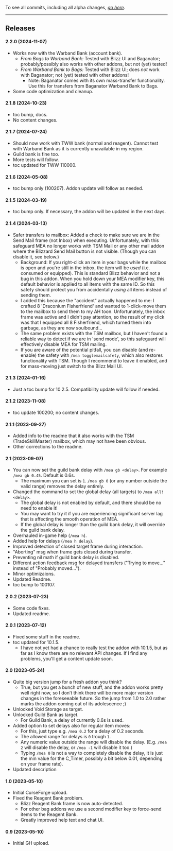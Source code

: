 To see all commits, including all alpha changes, [*go here*](https://github.com/tflo/PetWalker/commits/master/).

---

## Releases

#### 2.2.0 (2024-11-07)

- Works now with the Warband Bank (account bank).
    - *From Bags to Warband Bank:* Tested with Blizz UI and Baganator; probably/possibly also works with other addons, but not (yet) tested!
    - *From Warband Bank to Bags:* Tested with Blizz UI; does *not* work with Baganator; not (yet) tested with other addons!
        - Note: Baganator comes with its own mass-transfer functionality. Use this for transfers from Baganator Warband Bank to Bags.
- Some code optimization and cleanup.

#### 2.1.8 (2024-10-23)

- toc bump, docs.
- No content changes.

#### 2.1.7 (2024-07-24)

- Should now work with TWW bank (normal and reagent). Cannot test with Warband Bank as it is currently unavailable in my region.
- Guild bank is fine too.
- More tests will follow.
- toc updated for TWW 110000.

#### 2.1.6 (2024-05-08)

- toc bump only (100207). Addon update will follow as needed.

#### 2.1.5 (2024-03-19)

- toc bump only. If necessary, the addon will be updated in the next days.

#### 2.1.4 (2024-03-13)

- Safer transfers to mailbox: Added a check to make sure we are in the Send Mail frame (not Inbox) when executing. Unfortunately, with this safeguard MEA no longer works with TSM Mail or any other mail addon where the Blizzard Send Mail button is not visible. (Though you can disable it, see below.)
    - Background: If you right-click an item in your bags while the mailbox is open and you're still in the inbox, the item will be _used_ (i.e. consumed or equipped). This is standard Blizz behavior and not a bug in this addon. When you hold down your MEA modifier key, this default behavior is applied to all items with the same ID. So this safety should protect you from accidentally _using_ all items instead of sending them.
    - I added this because the "accident" actually happened to me: I crafted 8 'Draconium Fisherfriend' and wanted to 1-click-move them to the mailbox to send them to my AH toon. Unfortunately, the inbox frame was active and I didn't pay attention, so the result of my click was that I equipped all 8 Fisherfriend, which turned them into garbage, as they are now soulbound...
    - The same problem exists with the TSM mailbox, but I haven't found a reliable way to detect if we are in 'send mode', so this safeguard will effectively disable MEA for TSM mailing.
    - If you are aware of the potential pitfall, you can disable (and re-enable) the safety with `/mea togglemailsafety`, which also restores functionality with TSM. Though I recommend to leave it enabled, and for mass-moving just switch to the Blizz Mail UI.

#### 2.1.3 (2024-01-16)

- Just a toc bump for 10.2.5. Compatibility update will follow if needed.

#### 2.1.2 (2023-11-08)

- toc update 100200; no content changes.

#### 2.1.1 (2023-09-27)

- Added info to the readme that it also works with the TSM (TradeSkillMaster) mailbox, which may not have been obvious.
- Other corrections to the readme.

#### 2.1 (2023-09-07)

- You can now set the guild bank delay with `/mea gb <delay>`. For example `/mea gb 0.45`. Default is 0.6s.
  - The maximum you can set is `1`. `/mea gb 0` (or any number outside the valid range) removes the delay entirely.
- Changed the command to set the global delay (all targets) to `/mea all! <delay>`.
  - The global delay is not enabled by default, and there should be no need to enable it!
  - You may want to try it if you are experiencing significant server lag that is affecting the smooth operation of MEA.
  - If the global delay is longer than the guild bank delay, it will override the guild bank delay.
- Overhauled in-game help (`/mea h`).
- Added help for delays (`/mea h delay`).
- Improved detection of closed target frame during interaction.
- "Aborting" msg when frame gets closed during transfer.
- Preventing nil math if guild bank delay is disabled.
- Different action feedback msg for delayed transfers ("Trying to move…" instead of "Probably moved…").
- Minor optimizaions.
- Updated Readme.
- toc bump to 100107.

#### 2.0.2 (2023-07-23)

- Some code fixes.
- Updated readme.

#### 2.0.1 (2023-07-12)

- Fixed some stuff in the readme.
- toc updated for 10.1.5.
  - I have not yet had a chance to really test the addon with 10.1.5, but as far as I know there are no relevant API changes. If I find any problems, you'll get a content update soon.

#### 2.0 (2023-05-24)

- Quite big version jump for a fresh addon you think?
  - True, but you get a bunch of new stuff, and the addon works pretty well right now, so I don’t think there will be more major version changes in the foreseeable future. So the jump from 1.0 to 2.0 rather marks the addon coming out of its adolescence ;)
- Unlocked Void Storage as target.
- Unlocked Guild Bank as target.
  - For Guild Bank, a delay of currently 0.6s is used.
- Added option to set delays also for regular item moves:
  - For this, just type e.g. `/mea 0.2` for a delay of 0.2 seconds.
  - The allowed range for delays is `0` trough `1`.
  - Any numeric value outside the range will disable the delay. (E.g. `/mea 2` will disable the delay, or `/mea -1` will disable it too.)
  - Typing `/mea 0` is not a way to completely disable the delay, it is just the min value for the C_Timer, possibly a bit below 0.01, depending on your frame rate).
- Updated description

#### 1.0 (2023-05-10)

- Initial CurseForge upload.
- Fixed the Reagent Bank problem.
  - Blizz Reagent Bank frame is now auto-detected.
  - For other bag addons we use a second modifier key to force-send items to the Reagent Bank.
  - Greatly improved help text and chat UI.

#### 0.9 (2023-05-10)

- Initial GH upload.
